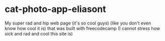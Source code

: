# cat-photo-app-eliasont
My super rad and hip web page (it's so cool guys) (like you don't even know how cool it is) that was built with freecodecamp (I cannot stress how sick and rad and cool this site is)
